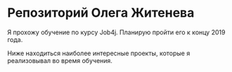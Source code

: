 # Репозиторий Олега Житенева

Я прохожу обучение по курсу Job4j. Планирую пройти его к концу 2019 года.

Ниже находиться наиболее интересные проекты, которые  я реализовывал во время обучения.